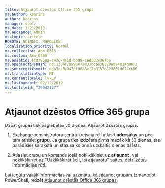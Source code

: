 ```yaml
---
title: Atjaunot dzēstos Office 365 grupa
ms.author: kaarins
author: kaarins
manager: scotv
ms.date: 3/23/2018
ms.audience: Admin
ms.topic: article
ROBOTS: NOINDEX, NOFOLLOW
localization_priority: Normal
ms.collection: Adm_O365
ms.custom: Adm_O365
ms.assetid: bc0396ea-c426-4d1d-bb89-ced602d06fb6
ms.openlocfilehash: dc11334c20996e7ae31bcbd363208d94014b9073
ms.sourcegitcommit: dd43cc0a9470f98b8ef2a3787c823801d674c666
ms.translationtype: MT
ms.contentlocale: lv-LV
ms.lasthandoff: 02/12/2019
ms.locfileid: "29942127"
---
```

# <a name="restore-a-deleted-office-365-group"></a>Atjaunot dzēstos Office 365 grupa

Dzēst grupas tiek saglabātas 30 dienas. Atjaunot dzēstās grupas:
  
1. Exchange administratoru centrā kreisajā rūtī atlasīt **adresātus** un pēc tam atlasiet **grupu**. Ja grupa tika izdzēsta pirms mazāk kā 30 dienas, tas parādīsies sarakstā un statusa kolonnā uzskaitīs dienas dzēsts.
    
2. Atlasiet grupu un komandu joslā noklikšķiniet uz **atjaunot** , vai noklikšķiniet uz "Uzklikšķināt šeit, lai atjaunotu" saites, detalizētas informācijas rūtī. 
    
Lai iegūtu vairāk informācijas vai uzzinātu, kā atjaunot grupām, izmantojot PowerShell, redzēt [Atjaunot dzēstās Office 365 grupas](https://go.microsoft.com/fwlink/?linkid=867802).
  

